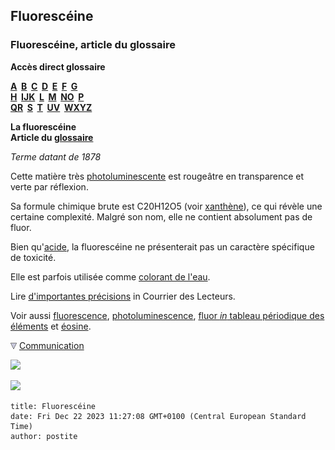 ## Fluorescéine
### Fluorescéine, article du glossaire
 **Accès direct glossaire**

**[A](a.html)  [B](b.html)  [C](c.html)  [D](d.html)  [E](e.html)  [F](f.html)  [G](g.html)  
[H](h.html)  [IJK](ijk.html)  [L](l.html)  [M](m.html)  [NO](no.html)  [P](p.html)  
[QR](qr.html)  [S](s.html)  [T](t.html)  [UV](uv.html)  [WXYZ](wxyz.html)**

**La fluorescéine  
Article du [glossaire](glossaire.html)**

_Terme datant de 1878_

Cette matière très [photoluminescente](photoluminescence.html) est rougeâtre en transparence et verte par réflexion.

Sa formule chimique brute est C20H12O5 (voir [xanthène](xanthene.html)), ce qui révèle une certaine complexité. Malgré son nom, elle ne contient absolument pas de fluor.

Bien qu'[acide](acides.html), la fluorescéine ne présenterait pas un caractère spécifique de toxicité.

Elle est parfois utilisée comme [colorant de l'eau](colorantsdeleau.html).

Lire [d'importantes précisions](courrierdeslecteurs2011b170.html#20110713ca) in Courrier des Lecteurs.

Voir aussi [fluorescence](fluoresceine.html#fluorescence), [photoluminescence](photoluminescence.html), [fluor _in_ tableau périodique des éléments](annexe1.html#f) et [éosine](eosine.html).



![](images/flechebas.gif) [Communication](http://www.artrealite.com/annonceurs.htm) 

[![](https://cbonvin.fr/sites/regie.artrealite.com/visuels/campagne1.png)](index-2.html#20131014)

![](https://cbonvin.fr/sites/regie.artrealite.com/visuels/campagne2.png)
```
title: Fluorescéine
date: Fri Dec 22 2023 11:27:08 GMT+0100 (Central European Standard Time)
author: postite
```
